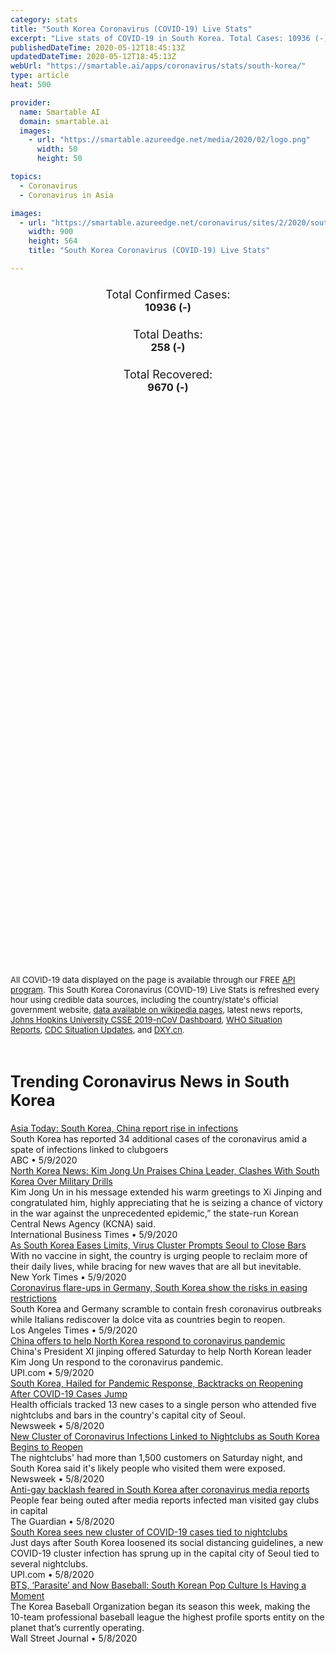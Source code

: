 ```yaml
---
category: stats
title: "South Korea Coronavirus (COVID-19) Live Stats"
excerpt: "Live stats of COVID-19 in South Korea. Total Cases: 10936 (-), Deaths: 258 (-), Recoveries: 9670(-)."
publishedDateTime: 2020-05-12T18:45:13Z
updatedDateTime: 2020-05-12T18:45:13Z
webUrl: "https://smartable.ai/apps/coronavirus/stats/south-korea/"
type: article
heat: 500

provider:
  name: Smartable AI
  domain: smartable.ai
  images:
    - url: "https://smartable.azureedge.net/media/2020/02/logo.png"
      width: 50
      height: 50

topics:
  - Coronavirus
  - Coronavirus in Asia

images:
  - url: "https://smartable.azureedge.net/coronavirus/sites/2/2020/south-korea.jpg"
    width: 900
    height: 564
    title: "South Korea Coronavirus (COVID-19) Live Stats"

---
```

<div class="total-stats" style="text-align: center;">
    <h3>
	    <div style="font-size: 18px; font-weight: 400;">Total Confirmed Cases:</div>
	    10936 (-)
    </h3>
    <h3>
	    <div style="font-size: 18px; font-weight: 400;">Total Deaths:</div>
	    258 (-)
    </h3>
    <h3>
	    <div style="font-size: 18px; font-weight: 400;">Total Recovered:</div>
	    9670 (-)
    </h3>
</div>

<script type="text/javascript" src="https://www.gstatic.com/charts/loader.js"></script>

<div id="time_series_chart" style="width: 100%; height: 400px;"></div>
<script type="text/javascript">
  google.charts.load('current', {'packages':['corechart']});
  google.charts.setOnLoadCallback(drawChart);
  function drawChart() {
    var data = google.visualization.arrayToDataTable([
      ['Date', 'Total Cases', 'Total Deaths', 'Total Recovered'],
      ['1/22/2020', 1, 0, 0],['1/23/2020', 1, 0, 0],['1/24/2020', 2, 0, 0],['1/25/2020', 2, 0, 0],['1/26/2020', 3, 0, 0],['1/27/2020', 4, 0, 0],['1/28/2020', 4, 0, 0],['1/29/2020', 4, 0, 0],['1/30/2020', 4, 0, 0],['1/31/2020', 11, 0, 0],['2/1/2020', 12, 0, 0],['2/2/2020', 15, 0, 0],['2/3/2020', 15, 0, 0],['2/4/2020', 16, 0, 0],['2/5/2020', 19, 0, 0],['2/6/2020', 23, 0, 0],['2/7/2020', 24, 0, 1],['2/8/2020', 24, 0, 1],['2/9/2020', 25, 0, 3],['2/10/2020', 27, 0, 3],['2/11/2020', 28, 0, 3],['2/12/2020', 28, 0, 7],['2/13/2020', 28, 0, 7],['2/14/2020', 28, 0, 7],['2/15/2020', 28, 0, 9],['2/16/2020', 29, 0, 9],['2/17/2020', 30, 0, 10],['2/18/2020', 31, 0, 12],['2/19/2020', 31, 0, 12],['2/20/2020', 104, 1, 16],['2/21/2020', 204, 2, 16],['2/22/2020', 433, 2, 16],['2/23/2020', 602, 6, 18],['2/24/2020', 833, 8, 18],['2/25/2020', 977, 10, 22],['2/26/2020', 1261, 12, 22],['2/27/2020', 1766, 13, 22],['2/28/2020', 2337, 13, 22],['2/29/2020', 3150, 16, 27],['3/1/2020', 3736, 17, 30],['3/2/2020', 4335, 28, 30],['3/3/2020', 5186, 28, 30],['3/4/2020', 5621, 35, 41],['3/5/2020', 6088, 35, 41],['3/6/2020', 6593, 42, 135],['3/7/2020', 7041, 44, 135],['3/8/2020', 7314, 50, 135],['3/9/2020', 7478, 53, 135],['3/10/2020', 7513, 54, 247],['3/11/2020', 7755, 60, 288],['3/12/2020', 7979, 67, 510],['3/13/2020', 8086, 72, 714],['3/14/2020', 8162, 75, 834],['3/15/2020', 8162, 75, 1137],['3/16/2020', 8320, 81, 1401],['3/17/2020', 8413, 84, 1540],['3/18/2020', 8565, 91, 1947],['3/19/2020', 8652, 94, 2233],['3/20/2020', 8799, 102, 2612],['3/21/2020', 8897, 104, 2909],['3/22/2020', 8961, 111, 3166],['3/23/2020', 9037, 120, 3507],['3/24/2020', 9137, 126, 3730],['3/25/2020', 9241, 131, 4144],['3/26/2020', 9332, 139, 4528],['3/27/2020', 9478, 144, 4811],['3/28/2020', 9583, 152, 5033],['3/29/2020', 9661, 158, 5228],['3/30/2020', 9786, 162, 5408],['3/31/2020', 9887, 165, 5567],['4/1/2020', 9976, 169, 5828],['4/2/2020', 10062, 174, 6021],['4/3/2020', 10156, 177, 6325],['4/4/2020', 10237, 183, 6463],['4/5/2020', 10284, 186, 6598],['4/6/2020', 10331, 192, 6694],['4/7/2020', 10384, 200, 6776],['4/8/2020', 10423, 204, 6973],['4/9/2020', 10450, 208, 7117],['4/10/2020', 10450, 208, 7117],['4/11/2020', 10512, 214, 7368],['4/12/2020', 10537, 217, 7447],['4/13/2020', 10564, 222, 7534],['4/14/2020', 10591, 225, 7616],['4/15/2020', 10613, 229, 7757],['4/16/2020', 10635, 230, 7829],['4/17/2020', 10653, 232, 7937],['4/18/2020', 10661, 234, 8042],['4/19/2020', 10674, 236, 8114],['4/20/2020', 10683, 237, 8213],['4/21/2020', 10694, 238, 8277],['4/22/2020', 10702, 240, 8411],['4/23/2020', 10708, 240, 8501],['4/24/2020', 10718, 240, 8635],['4/25/2020', 10728, 242, 8717],['4/26/2020', 10738, 243, 8764],['4/27/2020', 10752, 244, 8854],['4/28/2020', 10761, 246, 8922],['4/29/2020', 10765, 247, 9059],['4/30/2020', 10774, 248, 9072],['5/1/2020', 10777, 249, 9097],['5/2/2020', 10793, 250, 9183],['5/3/2020', 10801, 252, 9217],['5/4/2020', 10804, 254, 9283],['5/5/2020', 10806, 255, 9333],['5/6/2020', 10810, 256, 9419],['5/7/2020', 10822, 256, 9484],['5/8/2020', 10840, 256, 9568],['5/9/2020', 10874, 256, 9610],['5/10/2020', 10909, 256, 9632],['5/11/2020', 10936, 258, 9670],['5/12/2020', 10936, 258, 9670],
    ]);
    var options = {
      curveType: 'none',
      chartArea: {'width': '80%', 'height': '80%'},
      legend: { position: 'top' },
      lineWidth: 5,
      colors: ['#f60109', '#444444', '#81B71F']
    };
    var chart = new google.visualization.LineChart(document.getElementById('time_series_chart'));
    chart.draw(data, options);
  }
</script>

<div id="geo_chart" style="width: 100%; height: 500px;"></div>
<script type="text/javascript">
  google.charts.load('current', {
    'packages':['geochart'],
    'mapsApiKey': 'AIzaSyDk1HhVhLaveyKrUhhHZ5YwzIpEcbdal6U'
  });
  google.charts.setOnLoadCallback(drawRegionsMap);
  function drawRegionsMap() {
    var data = google.visualization.arrayToDataTable([
      ['Location', 'Total Cases', 'Total Deaths'],
      ["South Korea", 10936, 258]
    ]);
    var options = {
      backgroundColor: {fill:'transparent',stroke:'#FFF' ,strokeWidth:0 }, 
      region: 'KR',
      resolution: 'countries', 
      legend: 'none',
      colorAxis: {
          colors: ['#FFE2E2', '#f60109']
      }
    };
    var chart = new google.visualization.GeoChart(document.getElementById('geo_chart'));
    chart.draw(data, options);
  };
</script>



<span style="font-size: 13px">All COVID-19 data displayed on the page is available through our FREE <a href="https://developer.smartable.ai">API program</a>. This South Korea Coronavirus (COVID-19) Live Stats is refreshed every hour using credible data sources, including the country/state's official government website, <a href="https://en.wikipedia.org/wiki/2019%E2%80%9320_coronavirus_pandemic" target="_blank">data available on wikipedia pages</a>, latest news reports, <a href="https://systems.jhu.edu/research/public-health/ncov/" target="_blank">Johns Hopkins University CSSE 2019-nCoV Dashboard</a>, <a href="https://www.who.int/emergencies/diseases/novel-coronavirus-2019/situation-reports" target="_blank">WHO Situation Reports</a>, <a href="https://www.cdc.gov/coronavirus/2019-ncov/index.html" target="_blank">CDC Situation Updates</a>, and <a href="https://ncov.dxy.cn/ncovh5/view/pneumonia" target="_blank">DXY.cn</a>.</span>


<h2 id="news" class="center" style="margin-top: 60px; font-size: 25px;">Trending Coronavirus News in South Korea</h2>
<div class="row">
<div class="col-md-6 col-sm-12">
  <div class="content-card">
	<a href="https://abcnews.go.com/Health/wireStory/asia-today-south-korea-china-report-rise-infections-70601425"><div class="card-image" style="background-image: url(https://s.abcnews.com/images/Health/WireAP_f55b8e15c6aa41649bd791bbb67ce260_16x9_992.jpg)"></div></a>
	<div class="content">
		<div class="card-title"><a href="https://abcnews.go.com/Health/wireStory/asia-today-south-korea-china-report-rise-infections-70601425">Asia Today: South Korea, China report rise in infections</a></div>
		<div class="card-excerpt">South Korea has reported 34 additional cases of the coronavirus amid a spate of infections linked to clubgoers</div>
		<div class="card-meta">
			<span class="card-provider">ABC</span> • <span class="card-date">5/9/2020</span>
		</div>
	</div>
  </div>
</div>
<div class="col-md-6 col-sm-12">
  <div class="content-card">
	<a href="https://www.ibtimes.com/north-korea-news-kim-jong-un-praises-china-leader-clashes-south-korea-over-military-2973398"><div class="card-image" style="background-image: url(https://s1.ibtimes.com/sites/www.ibtimes.com/files/styles/full/public/2020/04/14/the-latest-test-comes-a-day-before-north.jpg)"></div></a>
	<div class="content">
		<div class="card-title"><a href="https://www.ibtimes.com/north-korea-news-kim-jong-un-praises-china-leader-clashes-south-korea-over-military-2973398">North Korea News: Kim Jong Un Praises China Leader, Clashes With South Korea Over Military Drills</a></div>
		<div class="card-excerpt">Kim Jong Un in his message extended his warm greetings to Xi Jinping and congratulated him, highly appreciating that he is seizing a chance of victory in the war against the unprecedented epidemic,” the state-run Korean Central News Agency (KCNA) said.</div>
		<div class="card-meta">
			<span class="card-provider">International Business Times</span> • <span class="card-date">5/9/2020</span>
		</div>
	</div>
  </div>
</div>
<div class="col-md-6 col-sm-12">
  <div class="content-card">
	<a href="https://www.nytimes.com/2020/05/09/world/asia/coronavirus-south-korea-second-wave.html"><div class="card-image" style="background-image: url(https://static01.nyt.com/images/2020/05/10/world/10skorea-secondwave/merlin_172261203_89ee440c-e710-49a5-aadb-299d8a0dba97-facebookJumbo.jpg)"></div></a>
	<div class="content">
		<div class="card-title"><a href="https://www.nytimes.com/2020/05/09/world/asia/coronavirus-south-korea-second-wave.html">As South Korea Eases Limits, Virus Cluster Prompts Seoul to Close Bars</a></div>
		<div class="card-excerpt">With no vaccine in sight, the country is urging people to reclaim more of their daily lives, while bracing for new waves that are all but inevitable.</div>
		<div class="card-meta">
			<span class="card-provider">New York Times</span> • <span class="card-date">5/9/2020</span>
		</div>
	</div>
  </div>
</div>
<div class="col-md-6 col-sm-12">
  <div class="content-card">
	<a href="https://www.latimes.com/world-nation/story/2020-05-09/outbreaks-in-germany-s-korea-show-the-risks-in-easing-up"><div class="card-image" style="background-image: url(https://ca-times.brightspotcdn.com/dims4/default/554396d/2147483647/strip/true/crop/3060x1999+0+196/resize/320x209!/quality/90/?url=https%3A%2F%2Fcalifornia-times-brightspot.s3.amazonaws.com%2F28%2F3c%2F8f91ad034b1e8b1e2c0589f0a3cf%2F49534865371-05ecf26c90-o.jpg)"></div></a>
	<div class="content">
		<div class="card-title"><a href="https://www.latimes.com/world-nation/story/2020-05-09/outbreaks-in-germany-s-korea-show-the-risks-in-easing-up">Coronavirus flare-ups in Germany, South Korea show the risks in easing restrictions</a></div>
		<div class="card-excerpt">South Korea and Germany scramble to contain fresh coronavirus outbreaks while Italians rediscover la dolce vita as countries begin to reopen.</div>
		<div class="card-meta">
			<span class="card-provider">Los Angeles Times</span> • <span class="card-date">5/9/2020</span>
		</div>
	</div>
  </div>
</div>
<div class="col-md-6 col-sm-12">
  <div class="content-card">
	<a href="https://www.upi.com/Top_News/World-News/2020/05/09/China-offers-to-help-North-Korea-respond-to-coronavirus-pandemic/5181589026124/"><div class="card-image" style="background-image: url(https://cdnph.upi.com/sv/ph/og/upi/5181589026124/2020/1/b9f50c15f39aa03604724dc6e9fe9534/v1.5/China-offers-to-help-North-Korea-respond-to-coronavirus-pandemic.jpg)"></div></a>
	<div class="content">
		<div class="card-title"><a href="https://www.upi.com/Top_News/World-News/2020/05/09/China-offers-to-help-North-Korea-respond-to-coronavirus-pandemic/5181589026124/">China offers to help North Korea respond to coronavirus pandemic</a></div>
		<div class="card-excerpt">China's President XI jinping offered Saturday to help North Korean leader Kim Jong Un respond to the coronavirus pandemic.</div>
		<div class="card-meta">
			<span class="card-provider">UPI.com</span> • <span class="card-date">5/9/2020</span>
		</div>
	</div>
  </div>
</div>
<div class="col-md-6 col-sm-12">
  <div class="content-card">
	<a href="https://www.newsweek.com/south-korea-hailed-pandemic-response-backtracks-reopening-after-covid-19-cases-jump-1502864"><div class="card-image" style="background-image: url(https://d.newsweek.com/en/full/1588546/south-korea-coronavirus.jpg)"></div></a>
	<div class="content">
		<div class="card-title"><a href="https://www.newsweek.com/south-korea-hailed-pandemic-response-backtracks-reopening-after-covid-19-cases-jump-1502864">South Korea, Hailed for Pandemic Response, Backtracks on Reopening After COVID-19 Cases Jump</a></div>
		<div class="card-excerpt">Health officials tracked 13 new cases to a single person who attended five nightclubs and bars in the country's capital city of Seoul.</div>
		<div class="card-meta">
			<span class="card-provider">Newsweek</span> • <span class="card-date">5/8/2020</span>
		</div>
	</div>
  </div>
</div>
<div class="col-md-6 col-sm-12">
  <div class="content-card">
	<a href="https://www.newsweek.com/new-cluster-coronavirus-infections-linked-nightclubs-south-korea-begins-reopen-1502769"><div class="card-image" style="background-image: url(https://d.newsweek.com/en/full/1588378/coronavirus-cases-south-korea-night-club.jpg)"></div></a>
	<div class="content">
		<div class="card-title"><a href="https://www.newsweek.com/new-cluster-coronavirus-infections-linked-nightclubs-south-korea-begins-reopen-1502769">New Cluster of Coronavirus Infections Linked to Nightclubs as South Korea Begins to Reopen</a></div>
		<div class="card-excerpt">The nightclubs' had more than 1,500 customers on Saturday night, and South Korea said it's likely people who visited them were exposed.</div>
		<div class="card-meta">
			<span class="card-provider">Newsweek</span> • <span class="card-date">5/8/2020</span>
		</div>
	</div>
  </div>
</div>
<div class="col-md-6 col-sm-12">
  <div class="content-card">
	<a href="https://www.theguardian.com/world/2020/may/08/anti-gay-backlash-feared-in-south-korea-after-coronavirus-media-reports"><div class="card-image" style="background-image: url(https://i.guim.co.uk/img/media/ed4852a5843e3d5f1f89a8b76fd862927ca6ea58/0_207_6219_3731/master/6219.jpg?width=300&quality=45&auto=format&fit=max&dpr=2&s=4574ba94e7b8d4d523f66baa97209bfc)"></div></a>
	<div class="content">
		<div class="card-title"><a href="https://www.theguardian.com/world/2020/may/08/anti-gay-backlash-feared-in-south-korea-after-coronavirus-media-reports">Anti-gay backlash feared in South Korea after coronavirus media reports</a></div>
		<div class="card-excerpt">People fear being outed after media reports infected man visited gay clubs in capital</div>
		<div class="card-meta">
			<span class="card-provider">The Guardian</span> • <span class="card-date">5/8/2020</span>
		</div>
	</div>
  </div>
</div>
<div class="col-md-6 col-sm-12">
  <div class="content-card">
	<a href="https://www.upi.com/Top_News/World-News/2020/05/08/South-Korea-sees-new-cluster-of-COVID-19-cases-tied-to-nightclubs/5491588933169/?rc_fifo=2"><div class="card-image" style="background-image: url(https://cdnph.upi.com/sv/ph/og/i/5491588933169/2020/1/15889336461184/v1.5/South-Korea-sees-new-cluster-of-COVID-19-cases-tied-to-nightclubs.jpg)"></div></a>
	<div class="content">
		<div class="card-title"><a href="https://www.upi.com/Top_News/World-News/2020/05/08/South-Korea-sees-new-cluster-of-COVID-19-cases-tied-to-nightclubs/5491588933169/?rc_fifo=2">South Korea sees new cluster of COVID-19 cases tied to nightclubs</a></div>
		<div class="card-excerpt">Just days after South Korea loosened its social distancing guidelines, a new COVID-19 cluster infection has sprung up in the capital city of Seoul tied to several nightclubs.</div>
		<div class="card-meta">
			<span class="card-provider">UPI.com</span> • <span class="card-date">5/8/2020</span>
		</div>
	</div>
  </div>
</div>
<div class="col-md-6 col-sm-12">
  <div class="content-card">
	<a href="https://www.wsj.com/articles/bts-parasite-and-now-baseball-south-korean-pop-culture-is-having-a-moment-11588932001"><div class="card-image" style="background-image: url(https://images.wsj.net/im-185009/social)"></div></a>
	<div class="content">
		<div class="card-title"><a href="https://www.wsj.com/articles/bts-parasite-and-now-baseball-south-korean-pop-culture-is-having-a-moment-11588932001">BTS, ‘Parasite’ and Now Baseball: South Korean Pop Culture Is Having a Moment</a></div>
		<div class="card-excerpt">The Korea Baseball Organization began its season this week, making the 10-team professional baseball league the highest profile sports entity on the planet that’s currently operating.</div>
		<div class="card-meta">
			<span class="card-provider">Wall Street Journal</span> • <span class="card-date">5/8/2020</span>
		</div>
	</div>
  </div>
</div>

</div>

